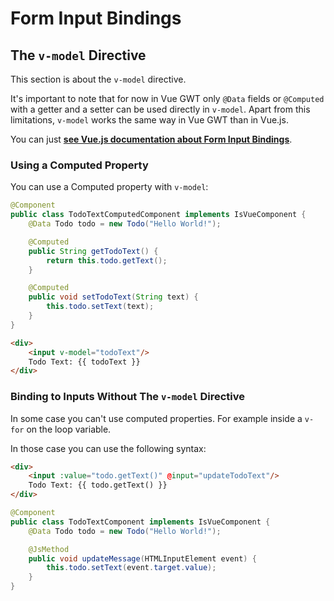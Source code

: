 # Form Input Bindings

## The `v-model` Directive

This section is about the `v-model` directive.

It's important to note that for now in Vue GWT only `@Data` fields or `@Computed` with a getter and a setter can be used directly in `v-model`.
Apart from this limitations, `v-model` works the same way in Vue GWT than in Vue.js.

You can just **[see Vue.js documentation about Form Input Bindings](https://vuejs.org/v2/guide/forms.html)**.

### Using a Computed Property

You can use a Computed property with `v-model`:

```java
@Component
public class TodoTextComputedComponent implements IsVueComponent {
    @Data Todo todo = new Todo("Hello World!");

    @Computed
    public String getTodoText() {
        return this.todo.getText();
    }

    @Computed
    public void setTodoText(String text) {
        this.todo.setText(text);
    }
}
```

```html
<div>
    <input v-model="todoText"/>
    Todo Text: {{ todoText }}
</div>
```

<div class="example-container" data-name="todoTextComputedComponent">
    <span id="todoTextComputedComponent"></span>
</div>

### Binding to Inputs Without The `v-model` Directive

In some case you can't use computed properties.
For example inside a `v-for` on the loop variable.

In those case you can use the following syntax:

```html
<div>
    <input :value="todo.getText()" @input="updateTodoText"/>
    Todo Text: {{ todo.getText() }}
</div>
```

```java
@Component
public class TodoTextComponent implements IsVueComponent {
    @Data Todo todo = new Todo("Hello World!");

    @JsMethod
    public void updateMessage(HTMLInputElement event) {
        this.todo.setText(event.target.value);
    }
}
```

<div class="example-container" data-name="todoTextComponent">
    <span id="todoTextComponent"></span>
</div>